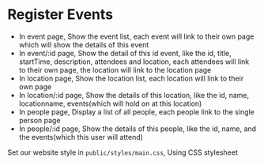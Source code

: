 # Register Events

* In event page, Show the event list, each event will link to their own page which will show the details of this event  
* In event/:id page, Show the detail of this id event, like the id, title, startTime, description, attendees and location, each attendees will link to their own page, the location will link to the location page  
* In location page, Show the location list, each location will link to their own page  
* In location/:id page, Show the details of this location, like the id, name, locationname, events(which will hold on at this location)  
* In people page, Display a list of all people, each people link to the single person page  
* In people/:id page, Show the details of this people, like the id, name, and the events(which this user will attend)  

Set our website style in `public/styles/main.css`, Using CSS stylesheet  
